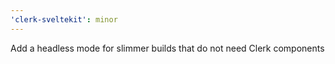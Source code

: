 ```yaml
---
'clerk-sveltekit': minor
---
```


Add a headless mode for slimmer builds that do not need Clerk components

